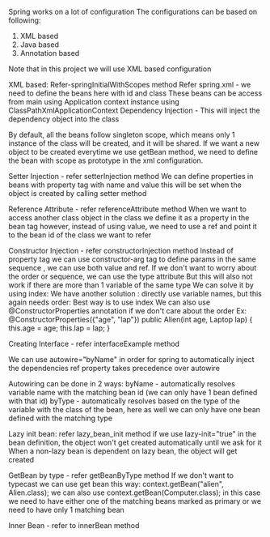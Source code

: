 Spring works on a lot of configuration
The configurations can be based on following:
1. XML based
2. Java based
3. Annotation based

Note that in this project we will use XML based configuration

XML based:
Refer-springInitialWithScopes method
Refer spring.xml - we need to define the beans here with id and class
These beans can be access from main using Application context instance
using ClassPathXmlApplicationContext
Dependency Injection - This will inject the dependency object into the class

By default, all the beans follow singleton scope, which means only 1 instance of the class
will be created, and it will be shared.
If we want a new object to be created everytime we use getBean method, we need to define
the bean with scope as prototype in the xml configuration.

Setter Injection - refer setterInjection method
We can define properties in beans with property tag with name and value
this will be set when the object is created by calling setter method

Reference Attribute - refer referenceAttribute method
When we want to access another class object in the class
we define it as a property in the bean tag however, instead of using value,
we need to use a ref and point it to the bean id of the class we want to refer

Constructor Injection - refer constructorInjection method
Instead of property tag we can use constructor-arg tag to define params in the same
sequence , we can use both value and ref.
If we don't want to worry about the order or sequence, we can use the type attribute
<constructor-arg value="21" type="int"/>
<constructor-arg ref="laptop" type="com.varun.Laptop" />
But this will also not work if there are more than 1 variable of the same type
We can solve it by using index:
<constructor-arg ref="laptop" index="1"/>
<constructor-arg value="21" index="0"/>
We have another solution : directly use variable names, but this again needs order:
<constructor-arg name="age" value="21"/>
<constructor-arg name="lap" ref="laptop"/>
Best way is to use index
We can also use @ConstructorProperties annotation if we don't care about the order
Ex:
@ConstructorProperties({"age", "lap"})
public Alien(int age, Laptop lap) {
this.age = age;
this.lap = lap;
}

Creating Interface - refer interfaceExample method

We can use autowire="byName" in order for spring to automatically inject
the dependencies
ref property takes precedence over autowire

Autowiring can be done in 2 ways:
byName - automatically resolves variable name with the matching bean id (we can only
have 1 bean defined with that id)
byType - automatically resolves based on the type of the variable with the class of
the bean, here as well we can only have one bean defined with the matching type

Lazy init bean: refer lazy_bean_init method
if we use lazy-init="true" in the bean definition, the object won't get created
automatically until we ask for it
When a non-lazy bean is dependent on lazy bean, the object will get created

GetBean by type - refer getBeanByType method
If we don't want to typecast we can use get bean this way:
context.getBean("alien", Alien.class);
we can also use
context.getBean(Computer.class); in this case we need to have either one of the 
matching beans marked as primary or we need to have only 1 matching bean


Inner Bean - refer to innerBean method
